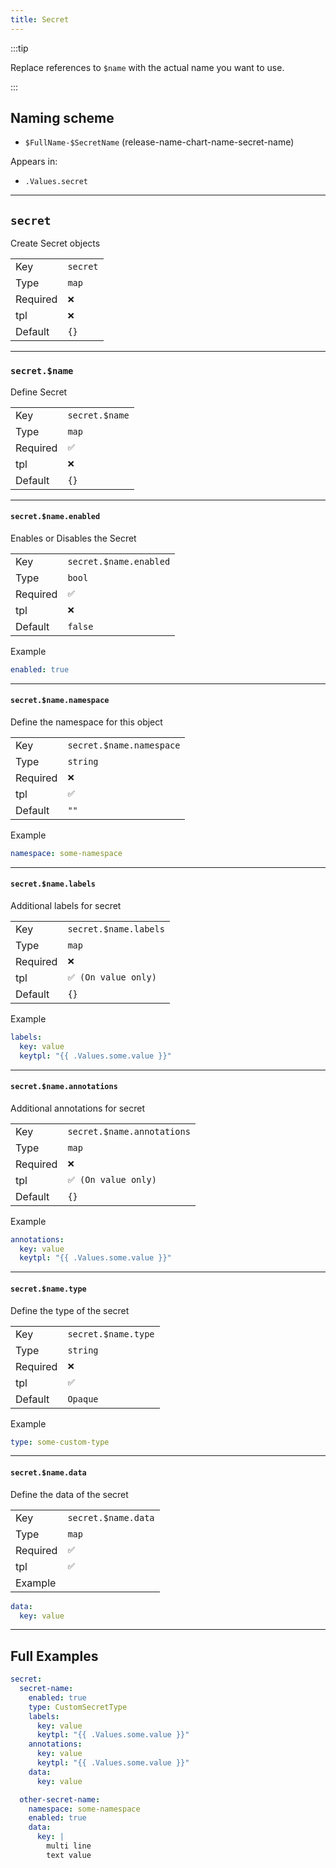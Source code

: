 ```yaml
---
title: Secret
---
```


:::tip

Replace references to `$name` with the actual name you want to use.

:::

## Naming scheme

- `$FullName-$SecretName` (release-name-chart-name-secret-name)

Appears in:

- `.Values.secret`

---

## `secret`

Create Secret objects

|          |          |
| -------- | -------- |
| Key      | `secret` |
| Type     | `map`    |
| Required | `❌`     |
| tpl      | `❌`     |
| Default  | `{}`     |

---

### `secret.$name`

Define Secret

|          |                |
| -------- | -------------- |
| Key      | `secret.$name` |
| Type     | `map`          |
| Required | `✅`           |
| tpl      | `❌`           |
| Default  | `{}`           |

---

#### `secret.$name.enabled`

Enables or Disables the Secret

|          |                        |
| -------- | ---------------------- |
| Key      | `secret.$name.enabled` |
| Type     | `bool`                 |
| Required | `✅`                   |
| tpl      | `❌`                   |
| Default  | `false`                |

Example

```yaml
enabled: true
```

---

#### `secret.$name.namespace`

Define the namespace for this object

|          |                          |
| -------- | ------------------------ |
| Key      | `secret.$name.namespace` |
| Type     | `string`                 |
| Required | `❌`                     |
| tpl      | `✅`                     |
| Default  | `""`                     |

Example

```yaml
namespace: some-namespace
```

---

#### `secret.$name.labels`

Additional labels for secret

|          |                       |
| -------- | --------------------- |
| Key      | `secret.$name.labels` |
| Type     | `map`                 |
| Required | `❌`                  |
| tpl      | `✅ (On value only)`  |
| Default  | `{}`                  |

Example

```yaml
labels:
  key: value
  keytpl: "{{ .Values.some.value }}"
```

---

#### `secret.$name.annotations`

Additional annotations for secret

|          |                            |
| -------- | -------------------------- |
| Key      | `secret.$name.annotations` |
| Type     | `map`                      |
| Required | `❌`                       |
| tpl      | `✅ (On value only)`       |
| Default  | `{}`                       |

Example

```yaml
annotations:
  key: value
  keytpl: "{{ .Values.some.value }}"
```

---

#### `secret.$name.type`

Define the type of the secret

|          |                     |
| -------- | ------------------- |
| Key      | `secret.$name.type` |
| Type     | `string`            |
| Required | `❌`                |
| tpl      | `✅`                |
| Default  | `Opaque`            |

Example

```yaml
type: some-custom-type
```

---

#### `secret.$name.data`

Define the data of the secret

|          |                     |
| -------- | ------------------- |
| Key      | `secret.$name.data` |
| Type     | `map`               |
| Required | `✅`                |
| tpl      | `✅`                |
| Example  |                     |

```yaml
data:
  key: value
```

---

## Full Examples

```yaml
secret:
  secret-name:
    enabled: true
    type: CustomSecretType
    labels:
      key: value
      keytpl: "{{ .Values.some.value }}"
    annotations:
      key: value
      keytpl: "{{ .Values.some.value }}"
    data:
      key: value

  other-secret-name:
    namespace: some-namespace
    enabled: true
    data:
      key: |
        multi line
        text value
```
